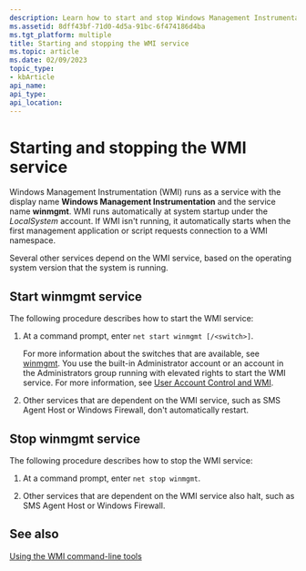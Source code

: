 ```yaml
---
description: Learn how to start and stop Windows Management Instrumentation, along with other services that depend on it.
ms.assetid: 8dff43bf-71d0-4d5a-91bc-6f474186d4ba
ms.tgt_platform: multiple
title: Starting and stopping the WMI service
ms.topic: article
ms.date: 02/09/2023
topic_type: 
- kbArticle
api_name: 
api_type: 
api_location: 
---
```


# Starting and stopping the WMI service

Windows Management Instrumentation (WMI) runs as a service with the display name **Windows Management Instrumentation** and the service name **winmgmt**. WMI runs automatically at system startup under the *LocalSystem* account. If WMI isn't running, it automatically starts when the first management application or script requests connection to a WMI namespace.

Several other services depend on the WMI service, based on the operating system version that the system is running.

## Start winmgmt service

The following procedure describes how to start the WMI service:

1. At a command prompt, enter `net start winmgmt [/<switch>]`.

    For more information about the switches that are available, see [winmgmt](winmgmt.md). You use the built-in Administrator account or an account in the Administrators group running with elevated rights to start the WMI service. For more information, see [User Account Control and WMI](user-account-control-and-wmi.md).

2. Other services that are dependent on the WMI service, such as SMS Agent Host or Windows Firewall, don't automatically restart.

## Stop winmgmt service

The following procedure describes how to stop the WMI service:

1. At a command prompt, enter `net stop winmgmt`.

2. Other services that are dependent on the WMI service also halt, such as SMS Agent Host or Windows Firewall.

## See also

[Using the WMI command-line tools](using-the-wmi-command-line-tools.md)
